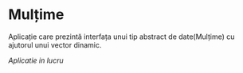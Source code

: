 # Mulțime
Aplicație care prezintă interfața unui tip abstract de date(Mulțime) cu ajutorul unui vector dinamic.




*Aplicatie in lucru*
